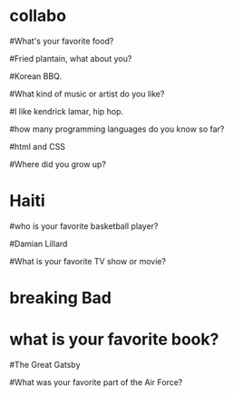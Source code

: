 # collabo

#What's your favorite food?

#Fried plantain, what about you?

#Korean BBQ.

#What kind of music or artist do you like?

#I like kendrick lamar, hip hop.

#how many programming languages do you know so far?

#html and CSS

#Where did you grow up?

# Haiti

#who is your favorite basketball player?

#Damian Lillard

#What is your favorite TV show or movie?

# breaking Bad

# what is your favorite book?

#The Great Gatsby

#What was your favorite part of the Air Force?